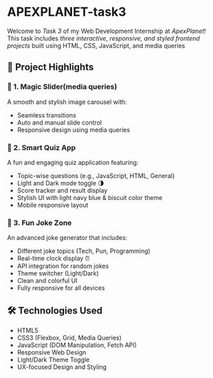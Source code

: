 # APEXPLANET-task3
Welcome to *Task 3* of my Web Development Internship at *ApexPlanet*!  
This task includes *three interactive, responsive, and styled frontend projects* built using HTML, CSS, JavaScript, and media queries

## 🚀 Project Highlights

### 🔮 1. Magic Slider(media queries)
A smooth and stylish image carousel with:
- Seamless transitions
- Auto and manual slide control
- Responsive design using media queries

### 🧠 2. Smart Quiz App
A fun and engaging quiz application featuring:
- Topic-wise questions (e.g., JavaScript, HTML, General)
- Light and Dark mode toggle 🌗
- Score tracker and result display
- Stylish UI with light navy blue & biscuit color theme
- Mobile responsive layout

### 🤣 3. Fun Joke Zone
An advanced joke generator that includes:
- Different joke topics (Tech, Pun, Programming)
- Real-time clock display ⏰
- API integration for random jokes
- Theme switcher (Light/Dark)
- Clean and colorful UI
- Fully responsive for all devices

## 🛠 Technologies Used

- HTML5  
- CSS3 (Flexbox, Grid, Media Queries)  
- JavaScript (DOM Manipulation, Fetch API)  
- Responsive Web Design  
- Light/Dark Theme Toggle  
- UX-focused Design and Styling  



